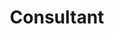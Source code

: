 ---
name: Gary Hirsch
degree: SM 
title: Consultant
department: Center for Systems and Community Design
institution:
image: /assets/images/gh.png 
display_order: 5
---
